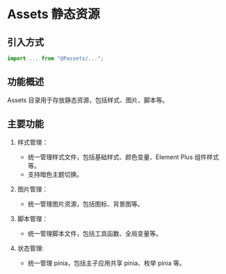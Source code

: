 # Assets 静态资源

## 引入方式

```js
import ... from "@Passets/...";
```

## 功能概述

Assets 目录用于存放静态资源，包括样式、图片、脚本等。

## 主要功能

1. 样式管理：

   - 统一管理样式文件，包括基础样式、颜色变量、Element Plus 组件样式等。
   - 支持暗色主题切换。

2. 图片管理：

   - 统一管理图片资源，包括图标、背景图等。

3. 脚本管理：

   - 统一管理脚本文件，包括工具函数、全局变量等。

4. 状态管理:
   - 统一管理 pinia，包括主子应用共享 pinia、枚举 pinia 等。

